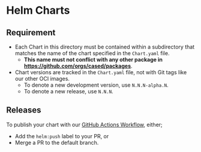 # Helm Charts

## Requirement

- Each Chart in this directory must be contained within a subdirectory that matches the name of the chart specified in the `Chart.yaml` file.
  - **This name must not conflict with any other package in https://github.com/orgs/cased/packages**.
- Chart versions are tracked in the `Chart.yaml` file, not with Git tags like our other OCI images.
  - To denote a new development version, use `N.N.N-alpha.N`.
  - To denote a new release, use `N.N.N`.

## Releases

To publish your chart with our [GitHub Actions Workflow](.github/workflows/charts.yml), either;

- Add the `helm:push` label to your PR, or
- Merge a PR to the default branch.

